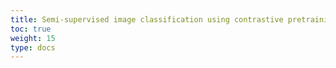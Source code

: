 ```yaml
---
title: Semi-supervised image classification using contrastive pretraining with SimCLR
toc: true
weight: 15
type: docs
---
```

